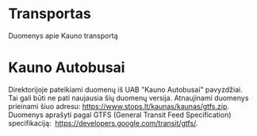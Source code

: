 # Transportas
Duomenys apie Kauno transportą

# Kauno Autobusai 
Direktorijoje pateikiami duomenų iš UAB "Kauno Autobusai" pavyzdžiai. <br />
Tai gali būti ne pati naujausia šių duomenų versija. Atnaujinami duomenys prieinami šiuo adresu: https://www.stops.lt/kaunas/kaunas/gtfs.zip. <br />
Duomenys aprašyti pagal GTFS (General Transit Feed Specification) specifikaciją:  https://developers.google.com/transit/gtfs/.
